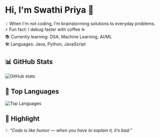 # Hi, I'm Swathi Priya 👋

💡 When I'm not coding, I'm brainstorming solutions to everyday problems.  
⚡ Fun fact: I debug faster with coffee ☕  
📚 Currently learning: DSA, Machine Learning, AI/ML  
🛠️ Languages: Java, Python, JavaScript  


## 📊 GitHub Stats
![GitHub stats](https://github-readme-stats.vercel.app/api?username=SwathiPriya37&show_icons=true&theme=tokyonight)

## 🚀 Top Languages
![Top Languages](https://github-readme-stats.vercel.app/api/top-langs/?username=SwathiPriya37&layout=compact&theme=tokyonight)

## 🌟 Highlight
✨ *“Code is like humor — when you have to explain it, it’s bad.”*  

